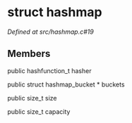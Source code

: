 # struct hashmap

*Defined at src/hashmap.c#19*

## Members

public hashfunction_t hasher

public struct hashmap_bucket * buckets

public size_t size

public size_t capacity



